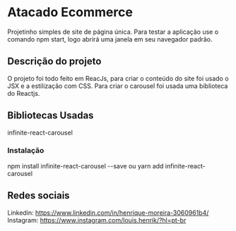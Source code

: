# Atacado Ecommerce
Projetinho simples de site de página única.
Para testar a aplicação use o comando npm start, logo abrirá uma janela em seu navegador padrão.

## Descrição do projeto
O projeto foi todo feito em ReacJs, para criar o conteúdo do site foi usado o JSX e a estilização com CSS. Para criar o carousel foi usada uma biblioteca do Reactjs.

## Bibliotecas Usadas
infinite-react-carousel

### Instalação
npm install infinite-react-carousel --save
  ou
yarn add infinite-react-carousel

## Redes sociais
Linkedin: https://www.linkedin.com/in/henrique-moreira-3060961b4/
Instagram: https://www.instagram.com/louis.henrik/?hl=pt-br
